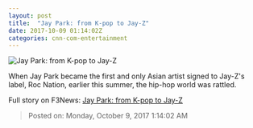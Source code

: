 ```yaml
---
layout: post
title:  "Jay Park: from K-pop to Jay-Z"
date: 2017-10-09 01:14:02Z
categories: cnn-com-entertainment
---
```


![Jay Park: from K-pop to Jay-Z](http://i2.cdn.cnn.com/cnnnext/dam/assets/170925032609-jay-park-7-super-tease.jpg)

When Jay Park became the first and only Asian artist signed to Jay-Z's label, Roc Nation, earlier this summer, the hip-hop world was rattled.


Full story on F3News: [Jay Park: from K-pop to Jay-Z](http://www.f3nws.com/n/bdxFTH)

> Posted on: Monday, October 9, 2017 1:14:02 AM
